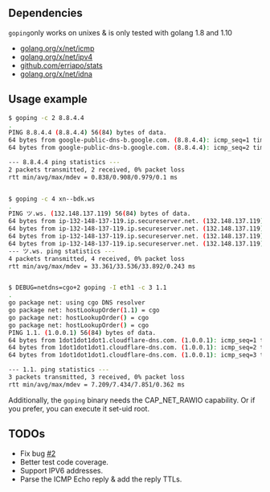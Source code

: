 ## Dependencies

`goping`only works on unixes & is only tested with golang 1.8 and 1.10

* [golang.org/x/net/icmp](https://godoc.org/golang.org/x/net/icmp)
* [golang.org/x/net/ipv4](https://godoc.org/golang.org/x/net/ipv4)
* [github.com/erriapo/stats](https://github.com/erriapo/stats)
* [golang.org/x/net/idna](https://godoc.org/golang.org/x/net/idna)

## Usage example

```bash
$ goping -c 2 8.8.4.4
.
PING 8.8.4.4 (8.8.4.4) 56(84) bytes of data.
64 bytes from google-public-dns-b.google.com. (8.8.4.4): icmp_seq=1 time=838.022µs
64 bytes from google-public-dns-b.google.com. (8.8.4.4): icmp_seq=2 time=978.804µs

--- 8.8.4.4 ping statistics ---
2 packets transmitted, 2 received, 0% packet loss
rtt min/avg/max/mdev = 0.838/0.908/0.979/0.1 ms


$ goping -c 4 xn--bdk.ws
.                                                                                              
PING ツ.ws. (132.148.137.119) 56(84) bytes of data.                                            
64 bytes from ip-132-148-137-119.ip.secureserver.net. (132.148.137.119): icmp_seq=1 time=33.892283ms
64 bytes from ip-132-148-137-119.ip.secureserver.net. (132.148.137.119): icmp_seq=2 time=33.402274ms
64 bytes from ip-132-148-137-119.ip.secureserver.net. (132.148.137.119): icmp_seq=3 time=33.361368ms
64 bytes from ip-132-148-137-119.ip.secureserver.net. (132.148.137.119): icmp_seq=4 time=33.486581ms                                                                                          
--- ツ.ws. ping statistics ---
4 packets transmitted, 4 received, 0% packet loss
rtt min/avg/max/mdev = 33.361/33.536/33.892/0.243 ms


$ DEBUG=netdns=cgo+2 goping -I eth1 -c 3 1.1
.
go package net: using cgo DNS resolver
go package net: hostLookupOrder(1.1) = cgo
go package net: hostLookupOrder() = cgo
go package net: hostLookupOrder() = cgo
PING 1.1. (1.0.0.1) 56(84) bytes of data.
64 bytes from 1dot1dot1dot1.cloudflare-dns.com. (1.0.0.1): icmp_seq=1 time=7.85096ms
64 bytes from 1dot1dot1dot1.cloudflare-dns.com. (1.0.0.1): icmp_seq=2 time=7.240956ms
64 bytes from 1dot1dot1dot1.cloudflare-dns.com. (1.0.0.1): icmp_seq=3 time=7.208994ms

--- 1.1. ping statistics ---
3 packets transmitted, 3 received, 0% packet loss
rtt min/avg/max/mdev = 7.209/7.434/7.851/0.362 ms
```

Additionally, the `goping` binary needs the CAP_NET_RAWIO capability. 
Or if you prefer, you can execute it set-uid root.

## TODOs

* Fix bug [#2](../../issues/2)
* Better test code coverage.
* Support IPV6 addresses.
* Parse the ICMP Echo reply & add the reply TTLs.
